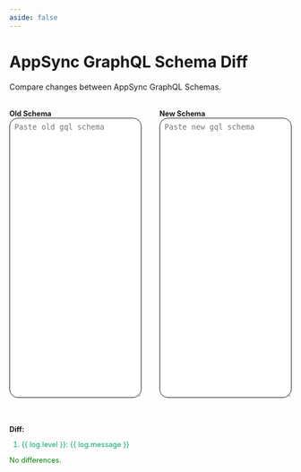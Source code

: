 ```yaml
---
aside: false
---
```


<script lang="ts" setup>
import { buildSchema } from 'graphql';
import { diff as diffSchema } from '@graphql-inspector/core'
import { ref, watch } from 'vue'

const old_schema = ref('')
const new_schema = ref('')
const output = ref<{ message: string; level: "BREAKING" | "NON_BREAKING" | "DANGEROUS"}[]>([])
const error = ref(false)

watch([old_schema, new_schema], async () => {
    error.value = false

    try {
        const aws = `scalar AWSDate
                  scalar AWSTime
                  scalar AWSDateTime
                  scalar AWSTimestamp
                  scalar AWSEmail
                  scalar AWSJSON
                  scalar AWSURL
                  scalar AWSPhone
                  scalar AWSIPAddress
                  scalar BigInt
                  scalar Double

                  directive @aws_subscribe(mutations: [String!]!) on FIELD_DEFINITION

                  directive @deprecated(
                    reason: String
                  ) on FIELD_DEFINITION | INPUT_FIELD_DEFINITION | ENUM | ENUM_VALUE

                  directive @aws_auth(cognito_groups: [String!]!) on FIELD_DEFINITION
                  directive @aws_api_key on FIELD_DEFINITION | OBJECT
                  directive @aws_iam on FIELD_DEFINITION | OBJECT
                  directive @aws_oidc on FIELD_DEFINITION | OBJECT
                  directive @aws_cognito_user_pools(
                    cognito_groups: [String!]
                  ) on FIELD_DEFINITION | OBJECT
                  directive @aws_lambda on FIELD_DEFINITION | OBJECT`

        const logs = await diffSchema(
            buildSchema(aws + '\n' + old_schema.value),
            buildSchema(aws + '\n' + new_schema.value)
        )

        output.value = format(logs)
    } catch(err) {
        output.value = [{ message: err.message, level: 'BREAKING' }]
        error.value = true
    }
})

function format(logs) {
    return logs.map(log => ({ message: log.message, level: log.criticality.level }))
}
</script>

# AppSync GraphQL Schema Diff

Compare changes between AppSync GraphQL Schemas.

<div class="tool">
    <div class="diff">
        <label>
            Old Schema
            <textarea v-model="old_schema" placeholder="Paste old gql schema"></textarea>
        </label>
        <label>
            New Schema
            <textarea v-model="new_schema" placeholder="Paste new gql schema"></textarea>
        </label>
    </div>
    <div class="output" v-if="old_schema && new_schema">
        <label>Diff:</label>
        <ol>
            <li v-for="log in output" :class="{ breaking: log.level === 'BREAKING', dangerous: log.level === 'DANGEROUS' }">
                {{ log.level }}: {{ log.message }}
            </li>
        </ol>
        <span v-if="output.length === 0">No differences.</span>
    </div>
</div>

<style lang="scss" scoped>
.tool {
    display: flex;
    flex-direction: column;
    gap: 4rem;
    margin-top: 2rem;
}

.diff {
    display: grid;
    grid-template-columns: 1fr 1fr;
    width: 100%;
    height: 500px;
    gap: 2rem;
    font-size: 0.8rem;

    label {
        font-weight: bold;
    }

    textarea {
        border: 1px solid #1d1d1d;
        display: block;
        width: 100%;
        height: 100%;
        border-radius: 15px;
        padding: 0.5rem;
    }
}

.output {
    display: block;
    font-size: 0.8rem;

    label {
        font-weight: bold;
    }

    span {
        color: green;
    }

    li {
        color: #02a676;

        &.breaking { color: #d6231e; }
        &.dangerous { color: #f8b500; }
    }
}
</style>
